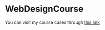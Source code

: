 # WebDesignCourse

You can visit my course cases through [this link](https://marslhx.github.io/WebDesignCourse/)
